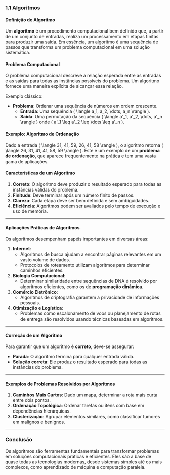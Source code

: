 ### **1.1 Algoritmos**

#### **Definição de Algoritmo**
Um **algoritmo** é um procedimento computacional bem definido que, a partir de um conjunto de entradas, realiza um processamento em etapas finitas para produzir uma saída. Em essência, um algoritmo é uma sequência de passos que transforma um problema computacional em uma solução sistemática.

#### **Problema Computacional**
O problema computacional descreve a relação esperada entre as entradas e as saídas para todas as instâncias possíveis do problema. Um algoritmo fornece uma maneira explícita de alcançar essa relação.

Exemplo clássico:
- **Problema**: Ordenar uma sequência de números em ordem crescente.
  - **Entrada**: Uma sequência \( \langle a_1, a_2, \dots, a_n \rangle \).
  - **Saída**: Uma permutação da sequência \( \langle a'_1, a'_2, \dots, a'_n \rangle \) onde \( a'_1 \leq a'_2 \leq \dots \leq a'_n \).

#### **Exemplo: Algoritmo de Ordenação**
Dado a entrada \( \langle 31, 41, 59, 26, 41, 58 \rangle \), o algoritmo retorna \( \langle 26, 31, 41, 41, 58, 59 \rangle \). Este é um exemplo de um **problema de ordenação**, que aparece frequentemente na prática e tem uma vasta gama de aplicações.

#### **Características de um Algoritmo**
1. **Correto**: O algoritmo deve produzir o resultado esperado para todas as instâncias válidas do problema.
2. **Finitude**: Deve terminar após um número finito de passos.
3. **Clareza**: Cada etapa deve ser bem definida e sem ambiguidades.
4. **Eficiência**: Algoritmos podem ser avaliados pelo tempo de execução e uso de memória.

---

#### **Aplicações Práticas de Algoritmos**
Os algoritmos desempenham papéis importantes em diversas áreas:
1. **Internet**:
   - Algoritmos de busca ajudam a encontrar páginas relevantes em um vasto volume de dados.
   - Protocolos de roteamento utilizam algoritmos para determinar caminhos eficientes.
2. **Biologia Computacional**:
   - Determinar similaridade entre sequências de DNA é resolvido por algoritmos eficientes, como os de **programação dinâmica**.
3. **Comércio Eletrônico**:
   - Algoritmos de criptografia garantem a privacidade de informações pessoais.
4. **Otimização e Logística**:
   - Problemas como escalonamento de voos ou planejamento de rotas de entrega são resolvidos usando técnicas baseadas em algoritmos.

---

#### **Correção de um Algoritmo**
Para garantir que um algoritmo é **correto**, deve-se assegurar:
- **Parada**: O algoritmo termina para qualquer entrada válida.
- **Solução correta**: Ele produz o resultado esperado para todas as instâncias do problema.

---

#### **Exemplos de Problemas Resolvidos por Algoritmos**
1. **Caminhos Mais Curtos**: Dado um mapa, determinar a rota mais curta entre dois pontos.
2. **Ordenação Topológica**: Ordenar tarefas ou itens com base em dependências hierárquicas.
3. **Clusterização**: Agrupar elementos similares, como classificar tumores em malignos e benignos.

---

### **Conclusão**
Os algoritmos são ferramentas fundamentais para transformar problemas em soluções computacionais práticas e eficientes. Eles são a base de quase todas as tecnologias modernas, desde sistemas simples até os mais complexos, como aprendizado de máquina e computação paralela.